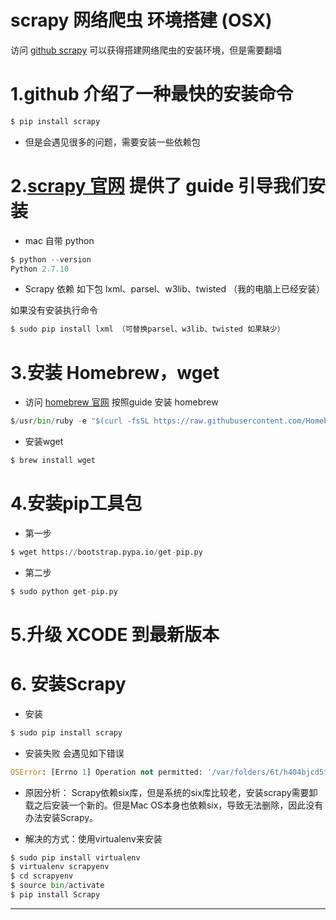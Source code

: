 # scrapy 网络爬虫 环境搭建 (OSX)

访问 [github scrapy][1] 可以获得搭建网络爬虫的安装环境，但是需要翻墙

# 1.github 介绍了一种最快的安装命令

``` python
$ pip install scrapy
```

- 但是会遇见很多的问题，需要安装一些依赖包

# 2.[scrapy 官网][2] 提供了 guide 引导我们安装
- mac 自带 python

``` python
$ python --version
Python 2.7.10
```

- Scrapy 依赖 如下包 lxml、parsel、w3lib、twisted （我的电脑上已经安装）

如果没有安装执行命令

``` python
$ sudo pip install lxml （可替换parsel、w3lib、twisted 如果缺少）
```

# 3.安装 Homebrew，wget
- 访问 [homebrew 官网][3] 按照guide 安装 homebrew

``` python
$/usr/bin/ruby -e "$(curl -fsSL https://raw.githubusercontent.com/Homebrew/install/master/install)"

```
- 安装wget

``` python
$ brew install wget
```

# 4.安装pip工具包

- 第一步

``` python
$ wget https://bootstrap.pypa.io/get-pip.py
```
- 第二步
``` python
$ sudo python get-pip.py
```

# 5.升级 XCODE 到最新版本

# 6. 安装Scrapy

- 安装

``` python
$ sudo pip install scrapy   
```

- 安装失败 会遇见如下错误

``` python
OSError: [Errno 1] Operation not permitted: '/var/folders/6t/h404bjcd5tb_4q86tpv_251rv_0h0j/T/pip-sYsqDS-uninstall/System/Library/Frameworks/Python.framework/Versions/2.7/Extras/lib/python/six-1.4.1-py2.7.egg-info'   
```

- 原因分析：
Scrapy依赖six库，但是系统的six库比较老，安装scrapy需要卸载之后安装一个新的。但是Mac OS本身也依赖six，导致无法删除，因此没有办法安装Scrapy。

- 解决的方式：使用virtualenv来安装

``` python
$ sudo pip install virtualenv
$ virtualenv scrapyenv
$ cd scrapyenv
$ source bin/activate
$ pip install Scrapy   
```





-------
[1]: https://github.com/scrapy/scrapy
[2]: https://doc.scrapy.org/en/latest/intro/install.html
[3]: https://brew.sh/